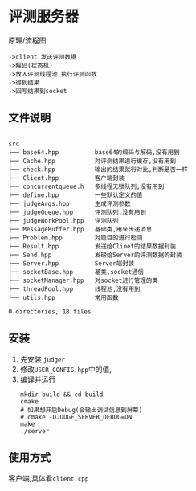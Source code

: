 # 评测服务器

原理/流程图

```
->client 发送评测数据
->解码(状态机)
->放入评测线程池,执行评测函数
->得到结果
->回写结果到socket
```

## 文件说明

```plaintext

src
├── base64.hpp          base64的编码与解码,没有用到
├── Cache.hpp           对评测结果进行缓存,没有用到
├── check.hpp           输出的结果就行对比,判断是否一样
├── Client.hpp          客户端封装
├── concurrentqueue.h   多线程无锁队列,没有用到
├── define.hpp          一些默认定义的值
├── judgeArgs.hpp       生成评测参数
├── judgeQueue.hpp      评测队列,没有用到
├── judgeWorkPool.hpp   评测队列
├── MessageBuffer.hpp   基础类,用来传递消息
├── Problem.hpp         对题目的进行检测
├── Result.hpp          发送给Clinet的结果数据封装
├── Send.hpp            发磅给Server的评测数据的封装
├── Server.hpp          Server端封装
├── socketBase.hpp      基类,socket通信
├── socketManager.hpp   对socket进行管理的类
├── threadPool.hpp      线程池,没有用到
└── utils.hpp           常用函数

0 directories, 18 files
```

## 安装

1. 先安装 `judger`
2. 修改`USER_CONFIG.hpp`中的值,
3. 编译并运行
    ```
    mkdir build && cd build
    cmake ...
    # 如果想开启Debug(会输出调试信息到屏幕)
    # cmake -DJUDGE_SERVER_DEBUG=ON
    make
    ./server
    ```

## 使用方式

客户端,具体看`client.cpp`
